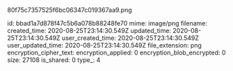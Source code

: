 80f75c7357525f6bc06347c019367aa9.png

id: bbad1a7d878f47c5b6a078b88248fe70
mime: image/png
filename: 
created_time: 2020-08-25T23:14:30.549Z
updated_time: 2020-08-25T23:14:30.549Z
user_created_time: 2020-08-25T23:14:30.549Z
user_updated_time: 2020-08-25T23:14:30.549Z
file_extension: png
encryption_cipher_text: 
encryption_applied: 0
encryption_blob_encrypted: 0
size: 27108
is_shared: 0
type_: 4